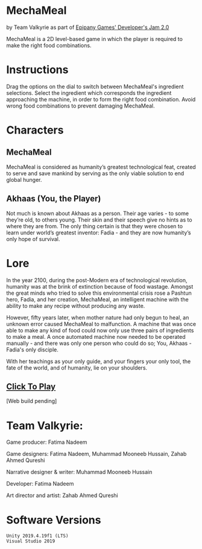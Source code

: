 # MechaMeal
by Team Valkyrie as part of [Epipany Games' Developer's Jam 2.0](https://itch.io/jam/epiphany-game-jam-2)

MechaMeal is a 2D level-based game in which the player is required to make the right food combinations.

# Instructions
Drag the options on the dial to switch between MechaMeal's ingredient selections. Select the ingredient which corresponds the ingredient approaching the machine, in order to form the right food combination. Avoid wrong food combinations to prevent damaging MechaMeal.

# Characters
## MechaMeal
MechaMeal is considered as humanity’s greatest technological feat, created to serve and save mankind by serving as the only viable solution to end global hunger.
## Akhaas (You, the Player)
Not much is known about Akhaas as a person. Their age varies - to some they’re old, to others young. Their skin and their speech give no hints as to where they are from. The only thing certain is that they were chosen to learn under world’s greatest inventor: Fadia - and they are now humanity’s only hope of survival.

# Lore
In the year 2100, during the post-Modern era of technological revolution, humanity was at the brink of extinction because of food wastage. Amongst the great minds who tried to solve this environmental crisis rose a Pashtun hero, Fadia, and her creation, MechaMeal, an intelligent machine with the ability to make any recipe without producing any waste.

However, fifty years later, when mother nature had only begun to heal, an unknown  error caused MechaMeal to malfunction. A machine that was once able to make any kind of food could now only use three pairs of ingredients to make a meal. A once automated machine now needed to be operated manually - and there was only one person who could do so; You, Akhaas - Fadia's only disciple.

With her teachings as your only guide, and your fingers your only tool, the fate of the world, and of humanity, lie on your shoulders.

## [Click To Play]()
[Web build pending]

# Team Valkyrie:

Game producer: Fatima Nadeem

Game designers: Fatima Nadeem, Muhammad Mooneeb Hussain, Zahab Ahmed Qureshi

Narrative designer & writer: Muhammad Mooneeb Hussain

Developer: Fatima Nadeem

Art director and artist: Zahab Ahmed Qureshi

# Software Versions

    Unity 2019.4.19f1 (LTS)
    Visual Studio 2019

 
